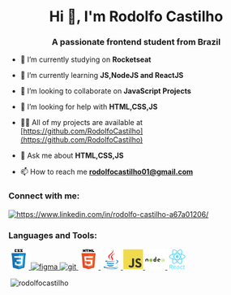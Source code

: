 <h1 align="center">Hi 👋, I'm Rodolfo Castilho</h1>
<h3 align="center">A passionate frontend student from Brazil</h3>

- 🔭 I’m currently studying on **Rocketseat**

- 🌱 I’m currently learning **JS,NodeJS and ReactJS**

- 👯 I’m looking to collaborate on **JavaScript Projects**

- 🤝 I’m looking for help with **HTML,CSS,JS**

- 👨‍💻 All of my projects are available at [https://github.com/RodolfoCastilho](https://github.com/RodolfoCastilho)

- 💬 Ask me about **HTML,CSS,JS**

- 📫 How to reach me **rodolfocastilho01@gmail.com**

<h3 align="left">Connect with me:</h3>
<p align="left">
<a href="https://www.linkedin.com/in/rodolfo-castilho-a67a01206/" target="blank"><img align="center" src="https://raw.githubusercontent.com/rahuldkjain/github-profile-readme-generator/master/src/images/icons/Social/linked-in-alt.svg" alt="https://www.linkedin.com/in/rodolfo-castilho-a67a01206/" height="30" width="40" /></a>
</p>

<h3 align="left">Languages and Tools:</h3>
<p align="left"> <a href="https://www.w3schools.com/css/" target="_blank"> <img src="https://raw.githubusercontent.com/devicons/devicon/master/icons/css3/css3-original-wordmark.svg" alt="css3" width="40" height="40"/> </a> <a href="https://www.figma.com/" target="_blank"> <img src="https://www.vectorlogo.zone/logos/figma/figma-icon.svg" alt="figma" width="40" height="40"/> </a> <a href="https://git-scm.com/" target="_blank"> <img src="https://www.vectorlogo.zone/logos/git-scm/git-scm-icon.svg" alt="git" width="40" height="40"/> </a> <a href="https://www.w3.org/html/" target="_blank"> <img src="https://raw.githubusercontent.com/devicons/devicon/master/icons/html5/html5-original-wordmark.svg" alt="html5" width="40" height="40"/> </a> <a href="https://www.java.com" target="_blank"> <img src="https://raw.githubusercontent.com/devicons/devicon/master/icons/java/java-original.svg" alt="java" width="40" height="40"/> </a> <a href="https://developer.mozilla.org/en-US/docs/Web/JavaScript" target="_blank"> <img src="https://raw.githubusercontent.com/devicons/devicon/master/icons/javascript/javascript-original.svg" alt="javascript" width="40" height="40"/> </a> <a href="https://nodejs.org" target="_blank"> <img src="https://raw.githubusercontent.com/devicons/devicon/master/icons/nodejs/nodejs-original-wordmark.svg" alt="nodejs" width="40" height="40"/> </a> <a href="https://reactjs.org/" target="_blank"> <img src="https://raw.githubusercontent.com/devicons/devicon/master/icons/react/react-original-wordmark.svg" alt="react" width="40" height="40"/> </a> </p>

<p>&nbsp;<img align="center" src="https://github-readme-stats.vercel.app/api?username=rodolfocastilho&show_icons=true&locale=en" alt="rodolfocastilho" /></p>
